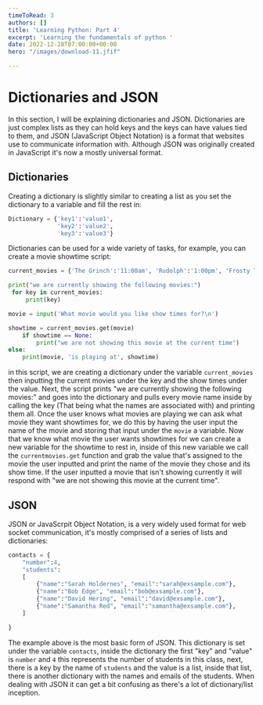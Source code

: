 ```yaml
---
timeToRead: 3
authors: []
title: 'Learning Python: Part 4'
excerpt: 'Learning the fundamentals of python '
date: 2022-12-28T07:00:00+00:00
hero: "/images/download-11.jfif"

---
```

# Dictionaries and JSON

In this section, I will be explaining dictionaries and JSON. Dictionaries are just complex lists as they can hold keys and the keys can have values tied to them, and JSON (JavaScript Object Notation) is a format that websites use to communicate information with. Although JSON was originally created in JavaScript it's now a mostly universal format. 

## Dictionaries

Creating a dictionary is slightly similar to creating a list as you set the dictionary to a variable and fill the rest in:

```python 
Dictionary = {'key1':'value1', 
        	  'key2':'value2', 
        	  'key3':'value3'}
```

Dictionaries can be used for a wide variety of tasks, for example, you can create a movie showtime script:

```python
current_movies = {'The Grinch':'11:00am', 'Rudolph':'1:00pm', 'Frosty The Snowman':'3:00pm', 'Christmas Vacation': '5:00pm'}

print("we are currently showing the following movies:")
 for key in current_movies:
     print(key)

movie = input('What movie would you like show times for?\n')

showtime = current_movies.get(movie)
	if showtime == None:
		print("we are not showing this movie at the current time")
else:
	print(movie, 'is playing at', showtime)
```

in this script, we are creating a dictionary under the variable `current_movies` then inputting the current movies under the key and the show times under the value. Next, the script prints "we are currently showing the following movies:" and goes into the dictionary and pulls every movie name inside by calling the key (That being what the names are associated with) and printing them all. Once the user knows what movies are playing we can ask what movie they want showtimes for, we do this by having the user input the name of the movie and storing that input under the `movie` a variable. Now that we know what movie the user wants showtimes for we can create a new variable for the showtime to rest in, inside of this new variable we call the `currentmovies.get` function and grab the value that's assigned to the movie the user inputted and print the name of the movie they chose and its show time. If the user inputted a movie that isn't showing currently it will respond with "we are not showing this movie at the current time".

## JSON

JSON or JavaScrpit Object Notation, is a very widely used format for web socket communication, it's mostly comprised of a series of lists and dictionaries:

```python
contacts = {
	"number":4,
    "students":
    [	
        {"name":"Sarah Holdernes", "email":"sarah@exsample.com"},
        {"name":"Bob Edge", "email":"bob@exsample.com"},
        {"name":"David Hering", "email":"david@exsample.com"},
        {"name":"Samantha Red", "email":"samantha@exsample.com"},
    ]

}
```

The example above is the most basic form of JSON. This dictionary is set under the variable `contacts`, inside the dictionary the first "key" and "value" is `number` and `4` this represents the number of students in this class, next, there is a key by the name of `students` and the value is a list, inside that list, there is another dictionary with the names and emails of the students. When dealing with JSON it can get a bit confusing as there's a lot of dictionary/list inception.